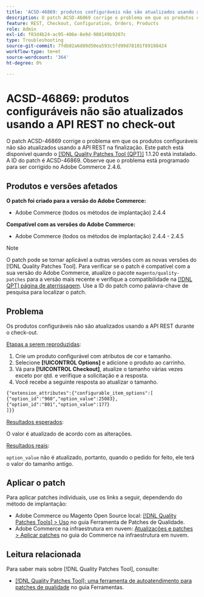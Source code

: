 ```yaml
---
title: 'ACSD-46869: produtos configuráveis não são atualizados usando a API REST no check-out'
description: O patch ACSD-46869 corrige o problema em que os produtos configuráveis não são atualizados usando a API REST na finalização. Este patch está disponível quando a [Ferramenta de correções de qualidade (QPT)](https://experienceleague.adobe.com/en/docs/commerce-operations/tools/quality-patches-tool/quality-patches-tool-to-self-serve-quality-patches) 1.1.20 está instalada. A ID do patch é ACSD-46869. Observe que o problema está programado para ser corrigido no Adobe Commerce 2.4.6.
feature: REST, Checkout, Configuration, Orders, Products
role: Admin
exl-id: f03d4b24-ac95-406e-8e9d-908149b9207c
type: Troubleshooting
source-git-commit: 7fdb02a6d89d50ea593c5fd99d78101f89198424
workflow-type: tm+mt
source-wordcount: '364'
ht-degree: 0%

---
```


# ACSD-46869: produtos configuráveis não são atualizados usando a API REST no check-out

O patch ACSD-46869 corrige o problema em que os produtos configuráveis não são atualizados usando a API REST na finalização. Este patch está disponível quando o [[!DNL Quality Patches Tool (QPT)]](https://experienceleague.adobe.com/en/docs/commerce-operations/tools/quality-patches-tool/quality-patches-tool-to-self-serve-quality-patches) 1.1.20 está instalado. A ID do patch é ACSD-46869. Observe que o problema está programado para ser corrigido no Adobe Commerce 2.4.6.

## Produtos e versões afetados

**O patch foi criado para a versão do Adobe Commerce:**

* Adobe Commerce (todos os métodos de implantação) 2.4.4

**Compatível com as versões do Adobe Commerce:**

* Adobe Commerce (todos os métodos de implantação) 2.4.4 - 2.4.5

>[!NOTE]
>
>O patch pode se tornar aplicável a outras versões com as novas versões do [!DNL Quality Patches Tool]. Para verificar se o patch é compatível com a sua versão do Adobe Commerce, atualize o pacote `magento/quality-patches` para a versão mais recente e verifique a compatibilidade na [[!DNL QPT] página de aterrissagem](https://experienceleague.adobe.com/tools/commerce-quality-patches/index.html). Use a ID do patch como palavra-chave de pesquisa para localizar o patch.

## Problema

Os produtos configuráveis não são atualizados usando a API REST durante o check-out.

<u>Etapas a serem reproduzidas</u>:

1. Crie um produto configurável com atributos de cor e tamanho.
1. Selecione **[!UICONTROL Options]** e adicione o produto ao carrinho.
1. Vá para **[!UICONTROL Checkout]**, atualize o tamanho várias vezes exceto por qtd. e verifique a solicitação e a resposta.
1. Você recebe a seguinte resposta ao atualizar o tamanho.

```REST API
{"extension_attributes":{"configurable_item_options":[
{"option_id":"960","option_value":25083},
{"option_id":"801","option_value":177}
]}}
```

<u>Resultados esperados</u>:

O valor é atualizado de acordo com as alterações.

<u>Resultados reais</u>:

`option_value` não é atualizado, portanto, quando o pedido for feito, ele terá o valor do tamanho antigo.

## Aplicar o patch

Para aplicar patches individuais, use os links a seguir, dependendo do método de implantação:

* Adobe Commerce ou Magento Open Source local: [[!DNL Quality Patches Tools] > Uso](/help/tools/quality-patches-tool/usage.md) no guia Ferramenta de Patches de Qualidade.
* Adobe Commerce na infraestrutura em nuvem: [Atualizações e patches > Aplicar patches](https://experienceleague.adobe.com/docs/commerce-cloud-service/user-guide/develop/upgrade/apply-patches.html) no guia do Commerce na infraestrutura em nuvem.

## Leitura relacionada

Para saber mais sobre [!DNL Quality Patches Tool], consulte:

* [[!DNL Quality Patches Tool]: uma ferramenta de autoatendimento para patches de qualidade](/help/tools/quality-patches-tool/quality-patches-tool-to-self-serve-quality-patches.md) no guia Ferramentas.
